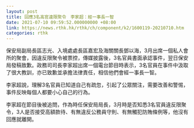```yaml
---
layout: post
title: 回應3名高官違限聚令　李家超：經一事長一智
date: 2021-07-10 09:59:52.000000000 +08:00
link: https://news.rthk.hk/rthk/ch/component/k2/1600119-20210710.htm
categories: rthk
---
```


保安局副局長區志光、入境處處長區嘉宏及海關關長鄧以海，3月出席一個私人會所的聚會，因違反限聚令被票控，傳媒披露後，3名官員書面承認事件，翌日保安局發稿致歉。政務司司長李家超出席一個電台節目時表示，3名官員在事件中汲取了很大教訓，亦已致歉並承擔法律責任，相信他們會經一事長一智。

李家超說，理解3名官員已知道自己有疏忽，引起了公眾關注，需要改善和警惕，事件反映每個人都要小心自己的行為。

李家超在節目後被追問，作為時任保安局局長，3月時是否知悉3名官員違反限聚令，3人是否接受高額款待、有無違反公務員守則、有無觸犯防賄條例等，他沒有回應就離開。
